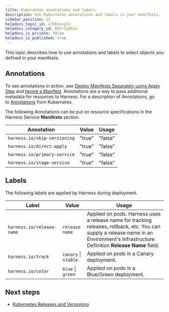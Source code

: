 ```yaml
---
title: Kubernetes annotations and labels
description: Use Kubernetes annotations and labels in your manifests.
sidebar_position: 11
helpdocs_topic_id: u7h63vxg7z
helpdocs_category_id: 85tr1q4hin
helpdocs_is_private: false
helpdocs_is_published: true
---
```


This topic describes how to use annotations and labels to select objects you defined in your manifests.

## Annotations

To see annotations in action, see [Deploy Manifests Separately using Apply Step](/docs/continuous-delivery/deploy-srv-diff-platforms/kubernetes/kubernetes-executions/deploy-manifests-using-apply-step) and [Ignore a Manifest](/docs/continuous-delivery/deploy-srv-diff-platforms/kubernetes/cd-kubernetes-category/ignore-a-manifest-file-during-deployment). Annotations are a way to pass additional metadata for resources to Harness. For a description of Annotations, go to [Annotations](https://kubernetes.io/docs/concepts/overview/working-with-objects/annotations/) from Kubernetes.

The following Annotations can be put on resource specifications in the Harness Service **Manifests** section.

| **Annotation** | **Value** | **Usage** |
| --- | --- | --- |
| `harness.io/skip-versioning` | "true"|"false" | By default, all the ConfigMap and [Secrets](https://kubernetes.io/docs/concepts/configuration/secret/) resources are versioned by Harness. Corresponding references in PodSpec are also updated with versions.Set to `true` to exclude versioning of a resource (for example ConfigMap or Secret). |
| `harness.io/direct-apply` | "true"|"false" | Set to `true` to make a manifest an unmanaged workload.A **managed** workload in Harness is a workload taken to steady state and verified at steady state. If it fails to reach steady state, rollback occurs.An **unmanaged** workload is simply run without checking for steady state.For example, a Canary Deployment requires a minimum of 1 Deployment or StatefulSet as a managed workload. You can deploy additional workloads in the deployment by using the `harness.io/direct-apply: true` for the additional workload manifest.See [What Can I Deploy in Kubernetes?](/docs/continuous-delivery/deploy-srv-diff-platforms/kubernetes/cd-k8s-ref/what-can-i-deploy-in-kubernetes). |
| `harness.io/primary-service` | "true"|"false" | Identifies the primary Kubernetes service in a Blue/Green deployment. |
| `harness.io/stage-service` | "true"|"false" | Identifies the Kubernetes stage service in a Blue/Green deployment. |

## Labels

The following labels are applied by Harness during deployment.

| **Label** | **Value** | **Usage** |
| --- | --- | --- |
| `harness.io/release-name` | `release name` | Applied on pods. Harness uses a release name for tracking releases, rollback, etc. You can supply a release name in an Environment's Infrastructure Definition **Release Name** field. |
| `harness.io/track` | `canary` \| `stable` | Applied on pods in a Canary deployment. |
| `harness.io/color` | `blue` \| `green` | Applied on pods in a Blue/Green deployment. |

## Next steps

* [Kubernetes Releases and Versioning](/docs/continuous-delivery/deploy-srv-diff-platforms/kubernetes/cd-k8s-ref/kubernetes-releases-and-versioning)

